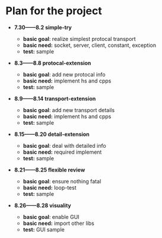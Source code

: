 # Plan for the project

+ **7.30——8.2 simple-try**
   - **basic goal**: realize simplest protocal transport
   - **basic need:** socket, server, client, constant, exception
   - **test:** sample

+ **8.3——8.8 protocal-extension**
   - **basic goal**: add new protocal info
   - **basic need:** implement hs and cpps
   - **test:** sample

+ **8.9——8.14 transport-extension**
   - **basic goal**: add new transport details
   - **basic need:** implement hs and cpps
   - **test:** sample

+ **8.15——8.20 detail-extension**
   - **basic goal**: deal with detailed info
   - **basic need:** required implement
   - **test:** sample

+ **8.21——8.25 flexible review**
   - **basic goal**: ensure nothing fatal
   - **basic need:** loop-test
   - **test:** sample

+ **8.26——8.28 visuality**
   - **basic goal**: enable GUI
   - **basic need:** import other libs
   - **test:** GUI sample

